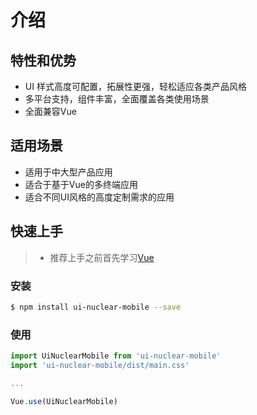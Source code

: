 # 介绍

## 特性和优势
* UI 样式高度可配置，拓展性更强，轻松适应各类产品风格
* 多平台支持，组件丰富，全面覆盖各类使用场景
* 全面兼容Vue

## 适用场景
* 适用于中大型产品应用
* 适合于基于Vue的多终端应用
* 适合不同UI风格的高度定制需求的应用

## 快速上手
> * 推荐上手之前首先学习[Vue](https://cn.vuejs.org/v2/guide/)

### 安装
```bash
$ npm install ui-nuclear-mobile --save
```
### 使用
```javascript
import UiNuclearMobile from 'ui-nuclear-mobile'
import 'ui-nuclear-mobile/dist/main.css'

...

Vue.use(UiNuclearMobile)
```

<StyleCom />